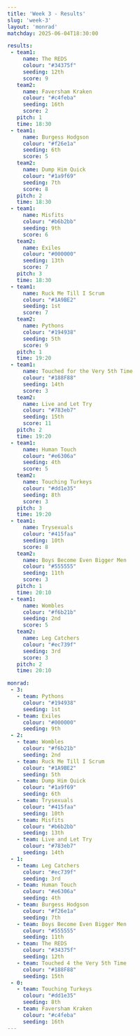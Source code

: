 ```yaml
---
title: 'Week 3 - Results'
slug: 'week-3'
layout: 'monrad'
matchday: 2025-06-04T18:30:00

results:
 - team1:
     name: The REDS
     colour: "#34375f"
     seeding: 12th
     score: 9
   team2:
     name: Faversham Kraken
     colour: "#c4feba"
     seeding: 16th
     score: 2
   pitch: 1
   time: 18:30
 - team1:
     name: Burgess Hodgson
     colour: "#f26e1a"
     seeding: 6th
     score: 5
   team2:
     name: Dump Him Quick
     colour: "#1a9f69"
     seeding: 7th
     score: 8
   pitch: 2
   time: 18:30
 - team1:
     name: Misfits
     colour: "#b6b2bb"
     seeding: 9th
     score: 6
   team2:
     name: Exiles
     colour: "#000000"
     seeding: 13th
     score: 7
   pitch: 3
   time: 18:30
 - team1:
     name: Ruck Me Till I Scrum
     colour: "#1A9BE2"
     seeding: 1st
     score: 7
   team2:
     name: Pythons
     colour: "#194938"
     seeding: 5th
     score: 9
   pitch: 1
   time: 19:20
 - team1:
     name: Touched for the Very 5th Time
     colour: "#188F88"
     seeding: 14th
     score: 3
   team2:
     name: Live and Let Try
     colour: "#783eb7"
     seeding: 15th
     score: 11
   pitch: 2
   time: 19:20
 - team1:
     name: Human Touch
     colour: "#e6306a"
     seeding: 4th
     score: 5
   team2:
     name: Touching Turkeys
     colour: "#dd1e35"
     seeding: 8th
     score: 3
   pitch: 3
   time: 19:20
 - team1:
     name: Trysexuals
     colour: "#415faa"
     seeding: 10th
     score: 8
   team2:
     name: Boys Become Even Bigger Men
     colour: "#555555"
     seeding: 11th
     score: 3
   pitch: 1
   time: 20:10
 - team1:
     name: Wombles
     colour: "#f6b21b"
     seeding: 2nd
     score: 5
   team2:
     name: Leg Catchers
     colour: "#ec739f"
     seeding: 3rd
     score: 3
   pitch: 2
   time: 20:10

monrad:
 - 3:
   - team: Pythons
     colour: "#194938"
     seeding: 1st
   - team: Exiles
     colour: "#000000"
     seeding: 9th
 - 2:
   - team: Wombles
     colour: "#f6b21b"
     seeding: 2nd
   - team: Ruck Me Till I Scrum
     colour: "#1A9BE2"
     seeding: 5th
   - team: Dump Him Quick
     colour: "#1a9f69"
     seeding: 6th
   - team: Trysexuals
     colour: "#415faa"
     seeding: 10th
   - team: Misfits
     colour: "#b6b2bb"
     seeding: 13th
   - team: Live and Let Try
     colour: "#783eb7"
     seeding: 14th
 - 1:
   - team: Leg Catchers
     colour: "#ec739f"
     seeding: 3rd
   - team: Human Touch
     colour: "#e6306a"
     seeding: 4th
   - team: Burgess Hodgson
     colour: "#f26e1a"
     seeding: 7th
   - team: Boys Become Even Bigger Men
     colour: "#555555"
     seeding: 11th
   - team: The REDS
     colour: "#34375f"
     seeding: 12th
   - team: Touched 4 the Very 5th Time
     colour: "#188F88"
     seeding: 15th
 - 0:
   - team: Touching Turkeys
     colour: "#dd1e35"
     seeding: 8th
   - team: Faversham Kraken
     colour: "#c4feba"
     seeding: 16th
---
```


